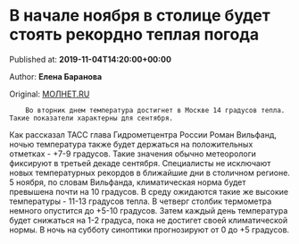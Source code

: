 
# В начале ноября в столице будет стоять рекордно теплая погода

Published at: **2019-11-04T14:20:00+00:00**

Author: **Елена Баранова**

Original: [МОЛНЕТ.RU](https://www.molnet.ru/mos/ru/culture/o_717325)


        Во вторник днем температура достигнет в Москве 14 градусов тепла. Такие показатели характерны для сентября.
      
Как рассказал ТАСС глава Гидрометцентра России Роман Вильфанд, ночью температура также будет держаться на положительных отметках - +7-9 градусов. Такие значения обычно метеорологи фиксируют в третьей декаде сентября. Специалисты не исключают новых температурных рекордов в ближайшие дни в столичном регионе.
5 ноября, по словам Вильфанда, климатическая норма будет превышена почти на 10 градусов. В среду ожидаются такие же высокие температуры - 11-13 градусов тепла. В четверг столбик термометра немного опустится до +5-10 градусов. Затем каждый день температура будет снижаться на 1-2 градуса, пока не достигет своей климатической нормы. В ночь на субботу синоптики прогнозируют от 0 до +5 градусов.
